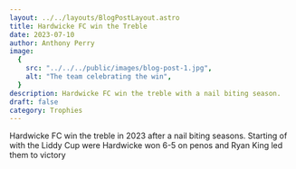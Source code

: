 ```yaml
---
layout: ../../layouts/BlogPostLayout.astro
title: Hardwicke FC win the Treble
date: 2023-07-10
author: Anthony Perry
image:
  {
    src: "../../../public/images/blog-post-1.jpg",
    alt: "The team celebrating the win",
  }
description: Hardwicke FC win the treble with a nail biting season.
draft: false
category: Trophies
---
```


Hardwicke FC win the treble in 2023 after a nail biting seasons. Starting of with the Liddy Cup were Hardwicke won 6-5 on penos and Ryan King led them to victory
